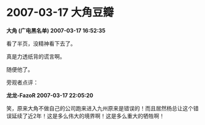 # 2007-03-17 大角豆瓣

**大角 (广电黑名单) 2007-03-17 16:52:35**

看了半页，没精神看下去了。&#x20;

真是力透纸背的谎言啊。

随便他了。



旁观者点评：

**龙龙-FazoR  2007-03-17 22:05:20**

笑，原来大角不做自己的公司跑来进入九州原来是错误的！而且居然杨总让这个错误延续了近2年！这是多么伟大的境界啊！这是多么重大的牺牲啊！
